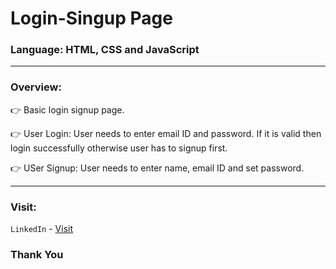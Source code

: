 # Login-Singup Page

### Language: HTML, CSS and JavaScript

--- 

### Overview:

👉 Basic login signup page.

👉 User Login: User needs to enter email ID and password. If it is valid then login successfully otherwise user has to signup first.

👉 USer Signup: User needs to enter name, email ID and set password.

---

### Visit:

`LinkedIn` - [Visit](https://linkedin.com/in/anshmnsoni)

### Thank You
